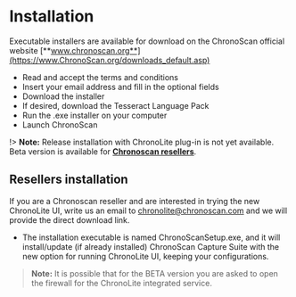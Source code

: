 # Installation

Executable installers are available for download on the ChronoScan official website [**www.chronoscan.org**](https://www.ChronoScan.org/downloads_default.asp)

* Read and accept the terms and conditions
* Insert your email address and fill in the optional fields
* Download the installer
* If desired, download the Tesseract Language Pack
* Run the .exe installer on your computer
* Launch ChronoScan

!> **Note:** Release installation with ChronoLite plug-in is not yet available. Beta version is available for [**Chronoscan resellers**](#resellers-installation).

## Resellers installation

If you are a Chronoscan reseller and are interested in trying the new ChronoLite UI, write us an email to [chronolite@chronoscan.com](mailto:chronolite@chronoscan.com?subject=[Reseller%20ChronoLite%20installation%20exe%20request]) and we will provide the direct download link.

* The installation executable is named ChronoScanSetup.exe, and it will install/update (if already installed) ChronoScan Capture Suite with the new option for running ChronoLite UI, keeping your configurations.

> **Note:** It is possible that for the BETA version you are asked to open the firewall for the ChronoLite integrated service.




